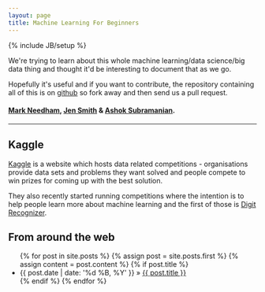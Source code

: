 ```yaml
---
layout: page
title: Machine Learning For Beginners
---
```

{% include JB/setup %}

We're trying to learn about this whole machine learning/data science/big data thing and thought it'd be interesting to document that as we go. 

Hopefully it's useful and if you want to contribute, the repository containing all of this is on [github](https://github.com/machinenursery/machinenursery.github.com) so fork away and then send us a pull request.

#### [Mark Needham](https://twitter.com/markhneedham), [Jen Smith](https://twitter.com/jennifersmithco) & [Ashok Subramanian](https://twitter.com/a5hok).

***

## Kaggle

[Kaggle](http://www.kaggle.com/) is a website which hosts data related competitions - organisations provide data sets and problems they want solved and people compete to win prizes for coming up with the best solution.

They also recently started running competitions where the intention is to help people learn more about machine learning and the first of those is [Digit Recognizer](http://www.kaggle.com/c/digit-recognizer).

## From around the web
<div class="posts">
		<ul>
  			{% for post in site.posts %}
	  			{% assign post = site.posts.first %}
	  			{% assign content = post.content %}
				{% if post.title %}
				    <li class="home">{{ post.date | date: '%d %B, %Y' }} &raquo; <a href="{{ root_url }}{{ post.url }}">{{ post.title }}</a></li>
				{% endif %}
			{% endfor %}
		</ul>
</div>